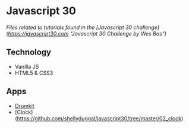 # Javascript 30
*Files related to tutorials found in the [Javascript 30 challenge] (https://javascript30.com "Javascript 30 Challenge by Wes Bos")*

## Technology
- Vanilla JS
- HTML5 & CSS3

## Apps 
- [Drumkit](https://github.com/shellyduggal/javascript30/tree/master/01_drumkit)
- [Clock] (https://github.com/shellyduggal/javascript30/tree/master/02_clock)
